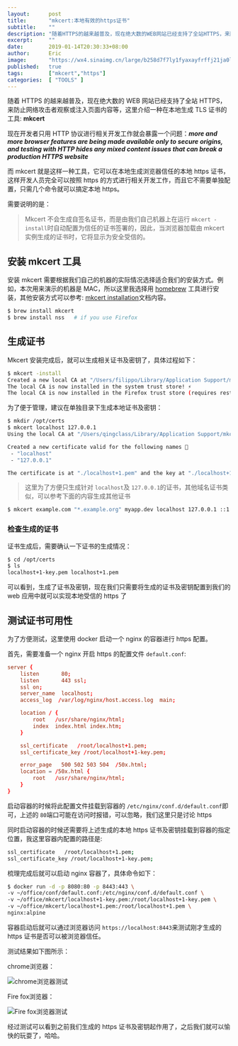 ```yaml
---
layout:      post
title:       "mkcert:本地有效的https证书"
subtitle:    ""
description: "随着HTTPS的越来越普及，现在绝大数的WEB网站已经支持了全站HTTPS，来防止网络攻击者观察或注入页面内容等，这里介绍一种在本地生成TLS证书的工具:mkcert"
excerpt:     ""
date:        2019-01-14T20:30:33+08:00
author:      Eric
image:       "https://wx4.sinaimg.cn/large/b258d7f7ly1fyaxayfrffj21ja0lo13k.jpg"
published:   true
tags:        ["mkcert","https"]
categories:  [ "TOOLS" ]
---
```


随着 HTTPS 的越来越普及，现在绝大数的 WEB 网站已经支持了全站 HTTPS，来防止网络攻击者观察或注入页面内容等，这里介绍一种在本地生成 TLS 证书的工具: **mkcert**

现在开发者只用 HTTP 协议进行相关开发工作就会暴露一个问题：***more and more browser features are being made available only to secure origins, and testing with HTTP hides any mixed content issues that can break a production HTTPS website***

而 mkcert 就是这样一种工具，它可以在本地生成浏览器信任的本地 https 证书，这样开发人员完全可以按照 https 的方式进行相关开发工作，而且它不需要单独配置，只需几个命令就可以搞定本地 https。

需要说明的是：

> Mkcert 不会生成自签名证书，而是由我们自己机器上在运行 `mkcert -install`时自动配置为信任的证书签署的，因此，当浏览器加载由 mkcert 实例生成的证书时，它将显示为安全受信的。

## 安装 mkcert 工具

安装 mkcert 需要根据我们自己的机器的实际情况选择适合我们的安装方式。例如，本次用来演示的机器是 MAC，所以这里我选择用 [homebrew](https://brew.sh/) 工具进行安装，其他安装方式可以参考: [mkcert installation](https://github.com/FiloSottile/mkcert)文档内容。

```bash
$ brew install mkcert
$ brew install nss   # if you use Firefox
```



## 生成证书

Mkcert 安装完成后，就可以生成相关证书及密钥了，具体过程如下：

```bash
$ mkcert -install
Created a new local CA at "/Users/filippo/Library/Application Support/mkcert" 💥
The local CA is now installed in the system trust store! ⚡️
The local CA is now installed in the Firefox trust store (requires restart)! 🦊
```

为了便于管理，建议在单独目录下生成本地证书及密钥：

```bash
$ mkdir /opt/certs
$ mkcert localhost 127.0.0.1
Using the local CA at "/Users/qingclass/Library/Application Support/mkcert" ✨

Created a new certificate valid for the following names 📜
 - "localhost"
 - "127.0.0.1"

The certificate is at "./localhost+1.pem" and the key at "./localhost+1-key.pem" ✅
```

> 这里为了方便只生成针对 `localhost`及 `127.0.0.1`的证书，其他域名证书类似，可以参考下面的内容生成其他证书

```bash
$ mkcert example.com "*.example.org" myapp.dev localhost 127.0.0.1 ::1
```

### 检查生成的证书

证书生成后，需要确认一下证书的生成情况：

```bash
$ cd /opt/certs
$ ls
localhost+1-key.pem localhost+1.pem
```

可以看到，生成了证书及密钥，现在我们只需要将生成的证书及密钥配置到我们的 web 应用中就可以实现本地受信的 https 了



## 测试证书可用性

为了方便测试，这里使用 docker 启动一个 nginx 的容器进行 https 配置。

首先，需要准备一个 nginx 开启 https 的配置文件 `default.conf`:

```conf
server {
    listen       80;
    listen       443 ssl;
    ssl on;
    server_name  localhost;
    access_log  /var/log/nginx/host.access.log  main;

    location / {
        root   /usr/share/nginx/html;
        index  index.html index.htm;
    }

    ssl_certificate   /root/localhost+1.pem;
    ssl_certificate_key /root/localhost+1-key.pem;

    error_page   500 502 503 504  /50x.html;
    location = /50x.html {
        root   /usr/share/nginx/html;
    }
}
```

启动容器的时候将此配置文件挂载到容器的 `/etc/nginx/conf.d/default.conf`即可，上述的 `80`端口可能在访问时报错，可以忽略，我们这里只是讨论 https

同时启动容器的时候还需要将上述生成的本地 https 证书及密钥挂载到容器的指定位置，我这里容器内配置的路径是:

```bash
ssl_certificate   /root/localhost+1.pem;
ssl_certificate_key /root/localhost+1-key.pem;
```

梳理完成后就可以启动 nginx 容器了，具体命令如下：

```bash
$ docker run -d -p 8080:80 -p 8443:443 \
-v ~/office/conf/default.conf:/etc/nginx/conf.d/default.conf \
-v ~/office/mkcert/localhost+1-key.pem:/root/localhost+1-key.pem \
-v ~/office/mkcert/localhost+1.pem:/root/localhost+1.pem \
nginx:alpine
```

容器启动后就可以通过浏览器访问 `https://localhost:8443`来测试刚才生成的 https 证书是否可以被浏览器信任。

测试结果如下图所示：

chrome浏览器：

![chrome浏览器测试](https://ws2.sinaimg.cn/large/006tNc79ly1fz6fz7d3spj318i0giacu.jpg)

Fire fox浏览器：

![Fire fox浏览器测试](https://ws1.sinaimg.cn/large/006tNc79ly1fz6g0h0vguj318m0j440x.jpg)

经过测试可以看到之前我们生成的 https 证书及密钥起作用了，之后我们就可以愉快的玩耍了，哈哈。